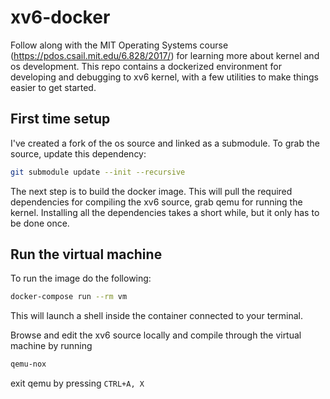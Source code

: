 # xv6-docker
Follow along with the MIT Operating Systems course (https://pdos.csail.mit.edu/6.828/2017/) for learning more about kernel and os development. This repo contains a dockerized environment for developing and debugging to xv6 kernel, with a few utilities to make things easier to get started.

## First time setup

I've created a fork of the os source and linked as a submodule. To grab the source, update this dependency: 
```bash
git submodule update --init --recursive
```

The next step is to build the docker image. This will pull the required dependencies for compiling the xv6 source, grab qemu for running the kernel. Installing all the dependencies takes a short while, but it only has to be done once. 

## Run the virtual machine
To run the image do the following:
```bash
docker-compose run --rm vm
```

This will launch a shell inside the container connected to your terminal.

Browse and edit the xv6 source locally and compile through the virtual machine by running

```bash
qemu-nox
```

exit qemu by pressing ```CTRL+A, X```


